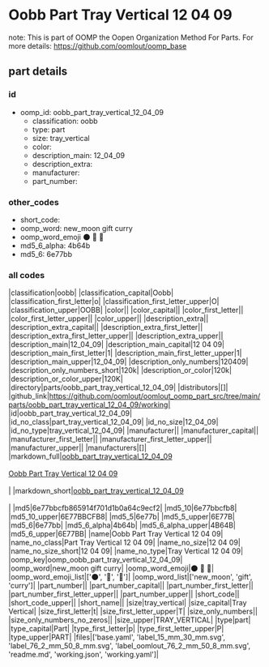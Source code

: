 # Oobb Part Tray Vertical 12 04 09  

note: This is part of OOMP the Oopen Organization Method For Parts. For more details: https://github.com/oomlout/oomp_base

##  part details





### id
* oomp_id: oobb_part_tray_vertical_12_04_09
  * classification: oobb
  * type: part
  * size: tray_vertical
  * color: 
  * description_main: 12_04_09
  * description_extra: 
  * manufacturer: 
  * part_number: 

### other_codes
* short_code: 
* oomp_word: new_moon gift curry
* oomp_word_emoji :new_moon: :gift: :curry:
* md5_6_alpha: 4b64b
* md5_6: 6e77bb

### all codes 
|classification|oobb|
|classification_capital|Oobb|
|classification_first_letter|o|
|classification_first_letter_upper|O|
|classification_upper|OOBB|
|color||
|color_capital||
|color_first_letter||
|color_first_letter_upper||
|color_upper||
|description_extra||
|description_extra_capital||
|description_extra_first_letter||
|description_extra_first_letter_upper||
|description_extra_upper||
|description_main|12_04_09|
|description_main_capital|12 04 09|
|description_main_first_letter|1|
|description_main_first_letter_upper|1|
|description_main_upper|12_04_09|
|description_only_numbers|120409|
|description_only_numbers_short|120k|
|description_or_color|120k|
|description_or_color_upper|120K|
|directory|parts/oobb_part_tray_vertical_12_04_09|
|distributors|[]|
|github_link|https://github.com/oomlout/oomlout_oomp_part_src/tree/main/parts/oobb_part_tray_vertical_12_04_09/working|
|id|oobb_part_tray_vertical_12_04_09|
|id_no_class|part_tray_vertical_12_04_09|
|id_no_size|12_04_09|
|id_no_type|tray_vertical_12_04_09|
|manufacturer||
|manufacturer_capital||
|manufacturer_first_letter||
|manufacturer_first_letter_upper||
|manufacturer_upper||
|manufacturers|[]|
|markdown_full|[oobb_part_tray_vertical_12_04_09](https://github.com/oomlout/oomlout_oomp_part_src/tree/main/parts/oobb_part_tray_vertical_12_04_09/working)<br>[](https://github.com/oomlout/oomlout_oomp_part_src/tree/main/parts/oobb_part_tray_vertical_12_04_09/working)<br>[Oobb Part Tray Vertical 12 04 09](https://github.com/oomlout/oomlout_oomp_part_src/tree/main/parts/oobb_part_tray_vertical_12_04_09/working)<br><br>|
|markdown_short|[oobb_part_tray_vertical_12_04_09](https://github.com/oomlout/oomlout_oomp_part_src/tree/main/parts/oobb_part_tray_vertical_12_04_09/working)<br><br>|
|md5|6e77bbcfb865914f701d1b0a64c9ecf2|
|md5_10|6e77bbcfb8|
|md5_10_upper|6E77BBCFB8|
|md5_5|6e77b|
|md5_5_upper|6E77B|
|md5_6|6e77bb|
|md5_6_alpha|4b64b|
|md5_6_alpha_upper|4B64B|
|md5_6_upper|6E77BB|
|name|Oobb Part Tray Vertical 12 04 09|
|name_no_class|Part Tray Vertical 12 04 09|
|name_no_size|12 04 09|
|name_no_size_short|12 04 09|
|name_no_type|Tray Vertical 12 04 09|
|oomp_key|oomp_oobb_part_tray_vertical_12_04_09|
|oomp_word|new_moon gift curry|
|oomp_word_emoji|:new_moon: :gift: :curry:|
|oomp_word_emoji_list|[':new_moon:', ':gift:', ':curry:']|
|oomp_word_list|['new_moon', 'gift', 'curry']|
|part_number||
|part_number_capital||
|part_number_first_letter||
|part_number_first_letter_upper||
|part_number_upper||
|short_code||
|short_code_upper||
|short_name||
|size|tray_vertical|
|size_capital|Tray Vertical|
|size_first_letter|t|
|size_first_letter_upper|T|
|size_only_numbers||
|size_only_numbers_no_zeros||
|size_upper|TRAY_VERTICAL|
|type|part|
|type_capital|Part|
|type_first_letter|p|
|type_first_letter_upper|P|
|type_upper|PART|
|files|['base.yaml', 'label_15_mm_30_mm.svg', 'label_76_2_mm_50_8_mm.svg', 'label_oomlout_76_2_mm_50_8_mm.svg', 'readme.md', 'working.json', 'working.yaml']|
